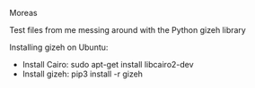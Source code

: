 Moreas

Test files from me messing around with the Python gizeh library

Installing gizeh on Ubuntu:

- Install Cairo: sudo apt-get install libcairo2-dev
- Install gizeh: pip3 install -r gizeh
